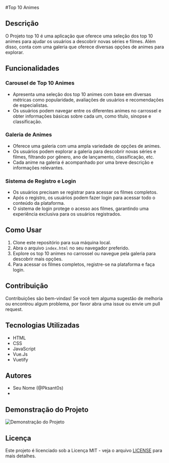 #Top 10 Animes

## Descrição
O Projeto top 10 é uma aplicação que oferece uma seleção dos top 10 animes para ajudar os usuários a descobrir novas séries e filmes. Além disso, conta com uma galeria que oferece diversas opções de animes para explorar.

## Funcionalidades

### Carousel de Top 10 Animes
- Apresenta uma seleção dos top 10 animes com base em diversas métricas como popularidade, avaliações de usuários e recomendações de especialistas.
- Os usuários podem navegar entre os diferentes animes no carrossel e obter informações básicas sobre cada um, como título, sinopse e classificação.

### Galeria de Animes
- Oferece uma galeria com uma ampla variedade de opções de animes.
- Os usuários podem explorar a galeria para descobrir novas séries e filmes, filtrando por gênero, ano de lançamento, classificação, etc.
- Cada anime na galeria é acompanhado por uma breve descrição e informações relevantes.


### Sistema de Registro e Login
- Os usuários precisam se registrar para acessar os filmes completos.
- Após o registro, os usuários podem fazer login para acessar todo o conteúdo da plataforma.
- O sistema de login protege o acesso aos filmes, garantindo uma experiência exclusiva para os usuários registrados.

  
## Como Usar
1. Clone este repositório para sua máquina local.
2. Abra o arquivo `index.html` no seu navegador preferido.
3. Explore os top 10 animes no carrossel ou navegue pela galeria para descobrir mais opções.
4. Para acessar os filmes completos, registre-se na plataforma e faça login.

## Contribuição
Contribuições são bem-vindas! Se você tem alguma sugestão de melhoria ou encontrou algum problema, por favor abra uma issue ou envie um pull request.

## Tecnologias Utilizadas
- HTML
- CSS
- JavaScript
- Vue.Js
- Vuetify

## Autores
- Seu Nome (@Pksant0s)
- 
## Demonstração do Projeto

![Demonstração do Projeto](caminho/para/o/seu/gif/animado.gif)


## Licença
Este projeto é licenciado sob a Licença MIT - veja o arquivo [LICENSE](LICENSE) para mais detalhes.
